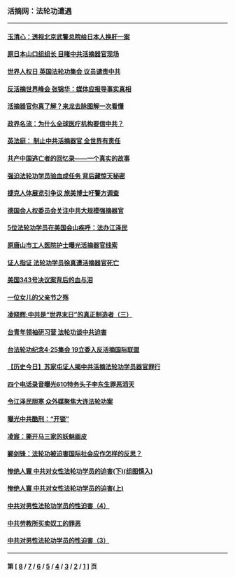 ### 活摘网：法轮功遭遇
---
#### [玉清心：透视北京武警总院给日本人换肝一案](../../pages/nf5881/n13771978.md?02190430) 
#### [原日本山口组组长 目睹中共活摘器官现场](../../pages/nf5881/n13767360.md?02190430) 
#### [世界人权日 英国法轮功集会 议员谴责中共](../../pages/nf5881/n13431763.md?02190430) 
#### [反活摘世界峰会 张锦华：媒体应报导事实真相](../../pages/nf5881/n13278502.md?02190430) 
#### [活摘器官你真了解？来龙去脉图解一次看懂](../../pages/nf5881/n13013820.md?02190430) 
#### [政界名流：为什么全球医疗机构要信中共？](../../pages/nf5881/n11945479.md?02190430) 
#### [英法庭： 制止中共活摘器官 全世界有责任](../../pages/nf5881/n11330691.md?02190430) 
#### [共产中国逃亡者的回忆录——一个真实的故事](../../pages/nf5881/n10918649.md?02190430) 
#### [强迫法轮功学员验血成任务 背后藏惊天秘密](../../pages/nf5881/n4252384.md?02190430) 
#### [捷克人体展览引争议 旅美博士吁警方调查](../../pages/nf5881/n9429187.md?02190430) 
#### [德国会人权委员会关注中共大规模强摘器官](../../pages/nf5881/n8418950.md?02190430) 
#### [5位法轮功学员在美国会山疾呼：法办江泽民](../../pages/nf5881/n8101519.md?02190430) 
#### [原唐山市工人医院护士曝光活摘器官线索](../../pages/nf5881/n8076384.md?02190430) 
#### [证人指证 法轮功学员徐真遭活摘器官死亡](../../pages/nf5881/n8042467.md?02190430) 
#### [美国343号决议案背后的血与泪](../../pages/nf5881/n8020684.md?02190430) 
#### [一位女儿的父亲节之殇](../../pages/nf5881/n8014122.md?02190430) 
#### [凌晓辉:中共是“世界末日”的真正制造者（三）](../../pages/nf5881/n4210333.md?02190430) 
#### [台青年领袖研习营 法轮功谈中共迫害](../../pages/nf5881/n4141857.md?02190430) 
#### [台法轮功纪念4‧25集会 19立委入反活摘国际联盟](../../pages/nf5881/n4141821.md?02190430) 
#### [【历史今日】苏家屯证人揭中共活摘法轮功学员器官罪行](../../pages/nf5881/n4135912.md?02190430) 
#### [四个电话录音曝光610特务头子李东生罪恶滔天](../../pages/nf5881/n4040060.md?02190430) 
#### [令江泽民胆寒 众外媒聚焦大连法轮功案](../../pages/nf5881/n3932671.md?02190430) 
#### [曝光中共酷刑：“开锁”](../../pages/nf5881/n3889373.md?02190430) 
#### [凌宸：撕开马三家的妖魅画皮](../../pages/nf5881/n3849369.md?02190430) 
#### [郦剑锋：法轮功被迫害国际社会应作怎样的反思？](../../pages/nf5881/n3824560.md?02190430) 
#### [惨绝人寰 中共对女性法轮功学员的迫害(下)(组图慎入)](../../pages/nf5881/n3816285.md?02190430) 
#### [惨绝人寰 中共对女性法轮功学员的迫害(上)](../../pages/nf5881/n3815374.md?02190430) 
#### [中共对男性法轮功学员的性迫害（4）](../../pages/nf5881/n3769144.md?02190430) 
#### [中共劳教所买卖奴工的罪恶](../../pages/nf5881/n3769378.md?02190430) 
#### [中共对男性法轮功学员的性迫害（3）](../../pages/nf5881/n3768231.md?02190430) 

---
#### 第 [ [8](./8.md?02190430) / [7](./7.md?02190430) / [6](./6.md?02190430) / [5](./5.md?02190430) / [4](./4.md?02190430) / [3](./3.md?02190430) / [2](./2.md?02190430) / [1](./1.md?02190430) ] 页
